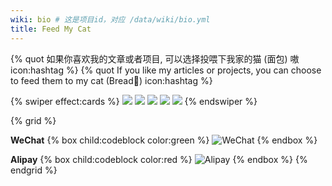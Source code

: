 ```yaml
---
wiki: bio # 这是项目id，对应 /data/wiki/bio.yml
title: Feed My Cat
---
```


{% quot 如果你喜欢我的文章或者项目, 可以选择投喂下我家的猫 (面包) 嗷 icon:hashtag %}
{% quot If you like my articles or projects, you can choose to feed them to my cat (Bread🍞) icon:hashtag %}

{% swiper effect:cards %}
![](https://ospy.shan333.cn/cat/IMG_3695.jpg)
![](https://ospy.shan333.cn/cat/IMG_3156.HEIC.jpg)
![](https://ospy.shan333.cn/cat/IMG_3758.HEIC.jpg)
![](https://ospy.shan333.cn/cat/IMG_3780.HEIC.jpg)
![](https://ospy.shan333.cn/cat/IMG_3786.HEIC.jpg)
{% endswiper %}


{% grid %}
<!-- cell -->
**WeChat**
{% box child:codeblock color:green %}
![WeChat](https://telegraph.shansan.top/file/3d141912f6a4eb2d7c0ab.jpg)
{% endbox %}
<!-- cell -->
**Alipay**
{% box child:codeblock color:red %}
![Alipay](https://telegraph.shansan.top/file/08c3f69e9dcc5c02aa83d.jpg)
{% endbox %}
{% endgrid %}
